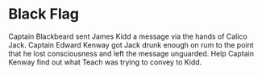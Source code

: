 # Black Flag

Captain Blackbeard sent James Kidd a message via the hands of Calico Jack. Captain Edward Kenway got Jack drunk enough on rum to the point that he lost consciousness and left the message unguarded. Help Captain Kenway find out what Teach was trying to convey to Kidd.
